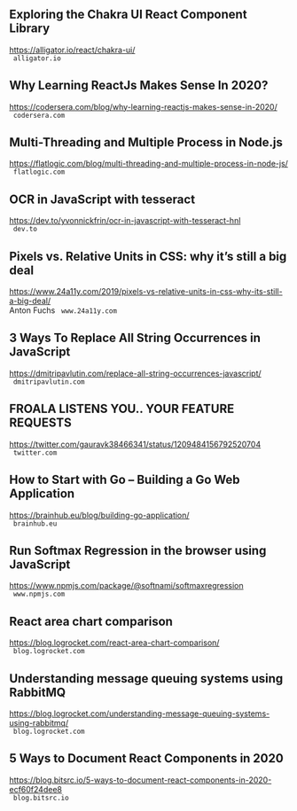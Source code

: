 ## Exploring the Chakra UI React Component Library  
https://alligator.io/react/chakra-ui/  
 ` alligator.io`
  

## Why Learning ReactJs Makes Sense In 2020?  
https://codersera.com/blog/why-learning-reactjs-makes-sense-in-2020/  
 ` codersera.com`
  

## Multi-Threading and Multiple Process in Node.js  
https://flatlogic.com/blog/multi-threading-and-multiple-process-in-node-js/  
 ` flatlogic.com`
  

## OCR in JavaScript with tesseract  
https://dev.to/yvonnickfrin/ocr-in-javascript-with-tesseract-hnl  
 ` dev.to`
  

## Pixels vs. Relative Units in CSS: why it’s still a big deal  
https://www.24a11y.com/2019/pixels-vs-relative-units-in-css-why-its-still-a-big-deal/  
Anton Fuchs ` www.24a11y.com`
  

## 3 Ways To Replace All String Occurrences in JavaScript  
https://dmitripavlutin.com/replace-all-string-occurrences-javascript/  
 ` dmitripavlutin.com`
  

## FROALA LISTENS YOU.. YOUR FEATURE REQUESTS  
https://twitter.com/gauravk38466341/status/1209484156792520704  
 ` twitter.com`
  

## How to Start with Go – Building a Go Web Application  
https://brainhub.eu/blog/building-go-application/  
 ` brainhub.eu`
  

## Run Softmax Regression in the browser using JavaScript  
https://www.npmjs.com/package/@softnami/softmaxregression  
 ` www.npmjs.com`
  

## React area chart comparison  
https://blog.logrocket.com/react-area-chart-comparison/  
 ` blog.logrocket.com`
  

## Understanding message queuing systems using RabbitMQ  
https://blog.logrocket.com/understanding-message-queuing-systems-using-rabbitmq/  
 ` blog.logrocket.com`
  

## 5 Ways to Document React Components in 2020  
https://blog.bitsrc.io/5-ways-to-document-react-components-in-2020-ecf60f24dee8  
 ` blog.bitsrc.io`
  

